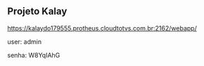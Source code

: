 ## Projeto Kalay

https://kalaydo179555.protheus.cloudtotvs.com.br:2162/webapp/

user: admin

senha: W8YqIAhG